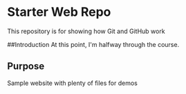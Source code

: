 # Starter Web Repo

This repository is for showing how Git and GitHub work

##Introduction
At this point, I'm halfway through the course.

## Purpose

Sample website with plenty of files for demos